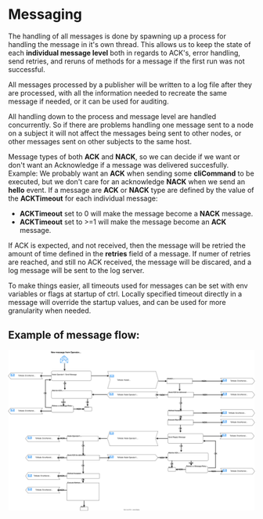 # Messaging

The handling of all messages is done by spawning up a process for handling the message in it's own thread. This allows us to keep the state of each **individual message level**  both in regards to ACK's, error handling, send retries, and reruns of methods for a message if the first run was not successful.

All messages processed by a publisher will be written to a log file after they are processed, with all the information needed to recreate the same message if needed, or it can be used for auditing.

All handling down to the process and message level are handled concurrently. So if there are problems handling one message sent to a node on a subject it will not affect the messages being sent to other nodes, or other messages sent on other subjects to the same host.

Message types of both **ACK** and **NACK**, so we can decide if we want or don't want an Acknowledge if a message was delivered succesfully.
Example: We probably want an **ACK** when sending some **cliCommand** to be executed, but we don't care for an acknowledge **NACK** when we send an **hello** event.
If a message are **ACK** or **NACK** type are defined by the value of the **ACKTimeout** for each individual message:

  - **ACKTimeout** set to 0 will make the message become a **NACK** message.
  - **ACKTimeout** set to >=1 will make the message become an **ACK** message.

If ACK is expected, and not received, then the message will be retried the amount of time defined in the **retries** field of a message. If numer of retries are reached, and still no ACK received, the message will be discared, and a log message will be sent to the log server.

To make things easier, all timeouts used for messages can be set with env variables or flags at startup of ctrl. Locally specified timeout directly in a message will override the startup values, and can be used for more granularity when needed.

## Example of message flow:

<style>
img {
  background-color: #FFFFFF;
}
</style>
</head>
<body>
<p align="center"><img src="https://github.com/postmannen/ctrl/blob/main/doc/message-flow.svg?raw=true" /></p>
</body>
